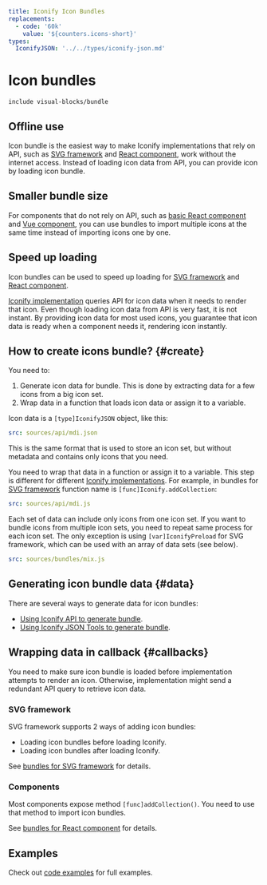 ```yaml
title: Iconify Icon Bundles
replacements:
  - code: '60k'
    value: '${counters.icons-short}'
types:
  IconifyJSON: '../../types/iconify-json.md'
```

# Icon bundles

`include visual-blocks/bundle`

## Offline use

Icon bundle is the easiest way to make Iconify implementations that rely on API, such as [SVG framework](../../implementations/svg-framework/index.md) and [React component](../../implementations/react-with-api/index.md), work without the internet access. Instead of loading icon data from API, you can provide icon by loading icon bundle.

## Smaller bundle size

For components that do not rely on API, such as [basic React component](../../implementations/react/index.md) and [Vue component](../../implementations/vue/index.md), you can use bundles to import multiple icons at the same time instead of importing icons one by one.

## Speed up loading

Icon bundles can be used to speed up loading for [SVG framework](../../implementations/svg-framework/index.md) and [React component](../../implementations/react-with-api/index.md).

[Iconify implementation](../../implementations/index.md) queries API for icon data when it needs to render that icon. Even though loading icon data from API is very fast, it is not instant. By providing icon data for most used icons, you guarantee that icon data is ready when a component needs it, rendering icon instantly.

## How to create icons bundle? {#create}

You need to:

1. Generate icon data for bundle. This is done by extracting data for a few icons from a big icon set.
2. Wrap data in a function that loads icon data or assign it to a variable.

Icon data is a `[type]IconifyJSON` object, like this:

```yaml
src: sources/api/mdi.json
```

This is the same format that is used to store an icon set, but without metadata and contains only icons that you need.

You need to wrap that data in a function or assign it to a variable. This step is different for different [Iconify implementations](../../implementations/index.md). For example, in bundles for [SVG framework](./svg-framework.md) function name is `[func]Iconify.addCollection`:

```yaml
src: sources/api/mdi.js
```

Each set of data can include only icons from one icon set. If you want to bundle icons from multiple icon sets, you need to repeat same process for each icon set. The only exception is using `[var]IconifyPreload` for SVG framework, which can be used with an array of data sets (see below).

```yaml
src: sources/bundles/mix.js
```

## Generating icon bundle data {#data}

There are several ways to generate data for icon bundles:

- [Using Iconify API to generate bundle](./api.md).
- [Using Iconify JSON Tools to generate bundle](./json-tools.md).

## Wrapping data in callback {#callbacks}

You need to make sure icon bundle is loaded before implementation attempts to render an icon. Otherwise, implementation might send a redundant API query to retrieve icon data.

### SVG framework

SVG framework supports 2 ways of adding icon bundles:

- Loading icon bundles before loading Iconify.
- Loading icon bundles after loading Iconify.

See [bundles for SVG framework](./svg-framework.md) for details.

### Components

Most components expose method `[func]addCollection()`. You need to use that method to import icon bundles.

See [bundles for React component](./react.md) for details.

## Examples

Check out [code examples](./examples/index.md) for full examples.

